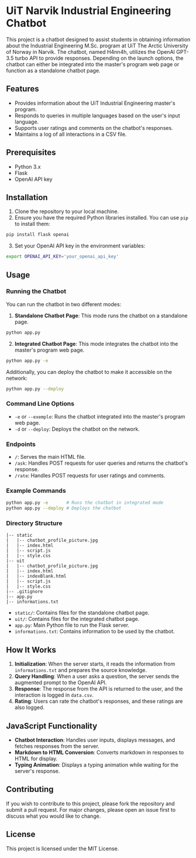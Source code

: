# UiT Narvik Industrial Engineering Chatbot

This project is a chatbot designed to assist students in obtaining information about the Industrial Engineering M.Sc. program at UiT The Arctic University of Norway in Narvik. The chatbot, named H4nn4h, utilizes the OpenAI GPT-3.5 turbo API to provide responses. Depending on the launch options, the chatbot can either be integrated into the master's program web page or function as a standalone chatbot page.

## Features

- Provides information about the UiT Industrial Engineering master's program.
- Responds to queries in multiple languages based on the user's input language.
- Supports user ratings and comments on the chatbot's responses.
- Maintains a log of all interactions in a CSV file.

## Prerequisites

- Python 3.x
- Flask
- OpenAI API key

## Installation

1. Clone the repository to your local machine.
2. Ensure you have the required Python libraries installed. You can use `pip` to install them:

```bash
pip install flask openai
```

3. Set your OpenAI API key in the environment variables:

```bash
export OPENAI_API_KEY='your_openai_api_key'
```

## Usage

### Running the Chatbot

You can run the chatbot in two different modes:

1. **Standalone Chatbot Page**: This mode runs the chatbot on a standalone page.

```bash
python app.py
```

2. **Integrated Chatbot Page**: This mode integrates the chatbot into the master's program web page.

```bash
python app.py -e
```

Additionally, you can deploy the chatbot to make it accessible on the network:

```bash
python app.py --deploy
```

### Command Line Options

- `-e` or `--exemple`: Runs the chatbot integrated into the master's program web page.
- `-d` or `--deploy`: Deploys the chatbot on the network.

### Endpoints

- `/`: Serves the main HTML file.
- `/ask`: Handles POST requests for user queries and returns the chatbot's response.
- `/rate`: Handles POST requests for user ratings and comments.

### Example Commands

```bash
python app.py -e       # Runs the chatbot in integrated mode
python app.py --deploy # Deploys the chatbot
```

### Directory Structure

```
|-- static
|   |-- chatbot_profile_picture.jpg
|   |-- index.html
|   |-- script.js
|   |-- style.css
|-- uit
|   |-- chatbot_profile_picture.jpg
|   |-- index.html
|   |-- indexBlank.html
|   |-- script.js
|   |-- style.css
|-- .gitignore
|-- app.py
|-- informations.txt
```

- `static/`: Contains files for the standalone chatbot page.
- `uit/`: Contains files for the integrated chatbot page.
- `app.py`: Main Python file to run the Flask server.
- `informations.txt`: Contains information to be used by the chatbot.

## How It Works

1. **Initialization**: When the server starts, it reads the information from `informations.txt` and prepares the source knowledge.
2. **Query Handling**: When a user asks a question, the server sends the augmented prompt to the OpenAI API.
3. **Response**: The response from the API is returned to the user, and the interaction is logged in `data.csv`.
4. **Rating**: Users can rate the chatbot's responses, and these ratings are also logged.

## JavaScript Functionality

- **Chatbot Interaction**: Handles user inputs, displays messages, and fetches responses from the server.
- **Markdown to HTML Conversion**: Converts markdown in responses to HTML for display.
- **Typing Animation**: Displays a typing animation while waiting for the server's response.

## Contributing

If you wish to contribute to this project, please fork the repository and submit a pull request. For major changes, please open an issue first to discuss what you would like to change.

## License

This project is licensed under the MIT License.
